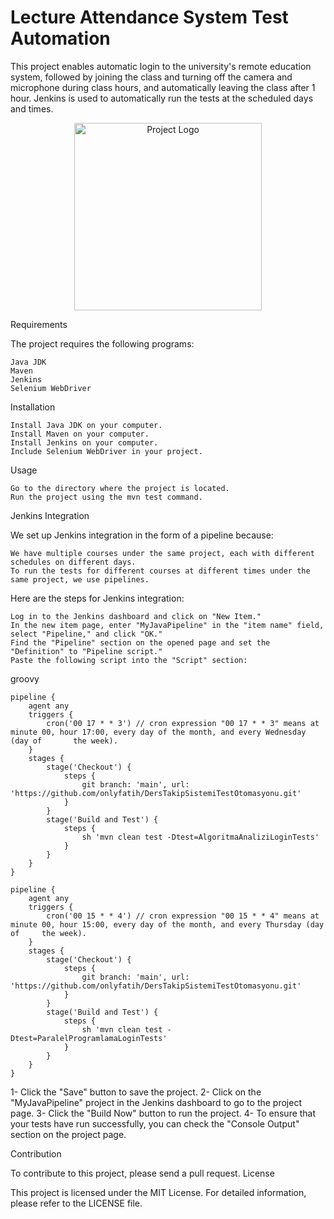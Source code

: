 # Lecture Attendance System Test Automation

This project enables automatic login to the university's remote education system, followed by joining the class and turning off the camera and microphone during class hours, and automatically leaving the class after 1 hour. Jenkins is used to automatically run the tests at the scheduled days and times.
<p align="center">
  <img src="https://upload.wikimedia.org/wikipedia/commons/thumb/7/76/Konya_Teknik_%C3%9Cniversitesi_logo.svg/1024px-Konya_Teknik_%C3%9Cniversitesi_logo.svg.png" alt="Project Logo" width="300" />
</p>
Requirements

The project requires the following programs:

    Java JDK
    Maven
    Jenkins
    Selenium WebDriver

Installation

    Install Java JDK on your computer.
    Install Maven on your computer.
    Install Jenkins on your computer.
    Include Selenium WebDriver in your project.

Usage

    Go to the directory where the project is located.
    Run the project using the mvn test command.

Jenkins Integration

We set up Jenkins integration in the form of a pipeline because:

    We have multiple courses under the same project, each with different schedules on different days.
    To run the tests for different courses at different times under the same project, we use pipelines.

Here are the steps for Jenkins integration:

    Log in to the Jenkins dashboard and click on "New Item."
    In the new item page, enter "MyJavaPipeline" in the "item name" field, select "Pipeline," and click "OK."
    Find the "Pipeline" section on the opened page and set the "Definition" to "Pipeline script."
    Paste the following script into the "Script" section:

groovy

    pipeline {
        agent any
        triggers {
            cron('00 17 * * 3') // cron expression "00 17 * * 3" means at minute 00, hour 17:00, every day of the month, and every Wednesday (day of       the week).
        }
        stages {
            stage('Checkout') {
                steps {
                    git branch: 'main', url: 'https://github.com/onlyfatih/DersTakipSistemiTestOtomasyonu.git'
                }
            }
            stage('Build and Test') {
                steps {
                    sh 'mvn clean test -Dtest=AlgoritmaAnaliziLoginTests'
                }
            }
        }
    }
    
    pipeline {
        agent any
        triggers {
            cron('00 15 * * 4') // cron expression "00 15 * * 4" means at minute 00, hour 15:00, every day of the month, and every Thursday (day of     the week).
        }
        stages {
            stage('Checkout') {
                steps {
                    git branch: 'main', url: 'https://github.com/onlyfatih/DersTakipSistemiTestOtomasyonu.git'
                }
            }
            stage('Build and Test') {
                steps {
                    sh 'mvn clean test -Dtest=ParalelProgramlamaLoginTests'
                }
            }
        }
    }

  1- Click the "Save" button to save the project.
  2- Click on the "MyJavaPipeline" project in the Jenkins dashboard to go to the project page.
  3- Click the "Build Now" button to run the project.
  4- To ensure that your tests have run successfully, you can check the "Console Output" section on the project page.

Contribution

To contribute to this project, please send a pull request.
License

This project is licensed under the MIT License. For detailed information, please refer to the LICENSE file.

